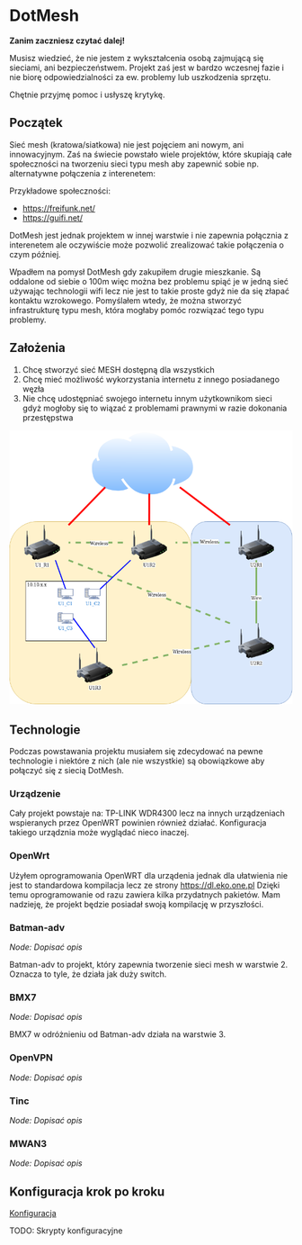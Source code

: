 # DotMesh

**Zanim zaczniesz czytać dalej!**

Musisz wiedzieć, że nie jestem z wykształcenia osobą zajmującą się sieciami, ani bezpieczeństwem. Projekt zaś jest w bardzo wczesnej fazie i nie biorę odpowiedzialności za ew. problemy lub uszkodzenia sprzętu.

Chętnie przyjmę pomoc i usłyszę krytykę.

## Początek

Sieć mesh (kratowa/siatkowa) nie jest pojęciem ani nowym, ani innowacyjnym. Zaś na świecie powstało wiele projektów, które skupiają całe społeczności na tworzeniu sieci typu mesh aby zapewnić sobie np. alternatywne połączenia z interenetem:

Przykładowe społeczności:

- https://freifunk.net/
- https://guifi.net/

DotMesh jest jednak projektem w innej warstwie i nie zapewnia połącznia z interenetem ale oczywiście może pozwolić zrealizować takie połączenia o czym później.

Wpadłem na pomysł DotMesh gdy zakupiłem drugie mieszkanie. Są oddalone od siebie o 100m więc można bez problemu spiąć je w jedną sieć używając technologii wifi lecz nie jest to takie proste gdyż nie da się złapać kontaktu wzrokowego. Pomyślałem wtedy, że można stworzyć infrastrukturę typu mesh, która mogłaby pomóc rozwiązać tego typu problemy.

## Założenia

1. Chcę stworzyć sieć MESH dostępną dla wszystkich
2. Chcę mieć możliwość wykorzystania internetu z innego posiadanego węzła
3. Nie chcę udostępniać swojego internetu innym użytkownikom sieci gdyż mogłoby się to wiązać z problemami prawnymi w razie dokonania przestępstwa

![Image](../img/network_1.png)

## Technologie

Podczas powstawania projektu musiałem się zdecydować na pewne technologie i niektóre z nich (ale nie wszystkie) są obowiązkowe aby połączyć się z siecią DotMesh.

### Urządzenie

Cały projekt powstaje na: TP-LINK WDR4300 lecz na innych urządzeniach wspieranych przez OpenWRT powinien również działać. Konfiguracja takiego urządznia może wyglądać nieco inaczej.

### OpenWrt

Użyłem oprogramowania OpenWRT dla urządenia jednak dla ułatwienia nie jest to standardowa kompilacja lecz ze strony https://dl.eko.one.pl Dzięki temu oprogramowanie od razu zawiera kilka przydatnych pakietów. Mam nadzieję, że projekt będzie posiadał swoją kompilację w przyszłości.

### Batman-adv

_Node: Dopisać opis_

Batman-adv to projekt, który zapewnia tworzenie sieci mesh w warstwie 2. Oznacza to tyle, że działa jak duży switch.

### BMX7

_Node: Dopisać opis_

BMX7 w odróżnieniu od Batman-adv działa na warstwie 3.

### OpenVPN

_Node: Dopisać opis_

### Tinc

_Node: Dopisać opis_

### MWAN3

_Node: Dopisać opis_

## Konfiguracja krok po kroku

[Konfiguracja](CONFIGURATION.md)

TODO: Skrypty konfiguracyjne
